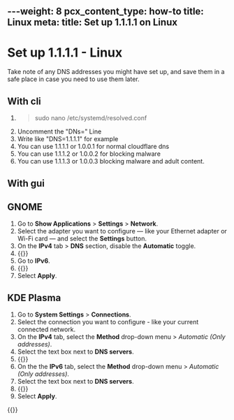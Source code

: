 ---weight: 8
pcx_content_type: how-to
title: Linux
meta:
    title: Set up 1.1.1.1 on Linux
---

# Set up 1.1.1.1 - Linux

Take note of any DNS addresses you might have set up, and save them in a safe place in case you need to use them later.
## With cli


1. > sudo nano /etc/systemd/resolved.conf
2. Uncomment the "DNs=" Line
3. Write like "DNS=1.1.1.1" for example
4. You can use 1.1.1.1 or 1.0.0.1 for normal cloudflare dns
5. You can use 1.1.1.2 or 1.0.0.2 for blocking malware
6. You can use 1.1.1.3 or 1.0.0.3 blocking malware and adult content.


## With gui

## GNOME

1. Go to **Show Applications** > **Settings** > **Network**.
2. Select the adapter you want to configure — like your Ethernet adapter or Wi-Fi card — and select the **Settings** button.
3. On the **IPv4** tab > **DNS** section, disable the **Automatic** toggle.
4. {{<render file="_all-ipv4.md">}}
5. Go to **IPv6**.
6. {{<render file="_all-ipv6.md">}}
7. Select **Apply**.
  
## KDE Plasma
  
1. Go to **System Settings** > **Connections**.
2. Select the connection you want to configure - like your current connected network.
3. On the **IPv4** tab, select the **Method** drop-down menu > _Automatic (Only addresses)_.
4. Select the text box next to **DNS servers**.
5. {{<render file="_all-ipv4.md">}}
6. On the the **IPv6** tab, select the **Method** drop-down menu > _Automatic (Only addresses)_.
7. Select the text box next to **DNS servers**.
8. {{<render file="_all-ipv6.md">}}
9. Select **Apply**.

{{<render file="_captive-portals.md">}}
